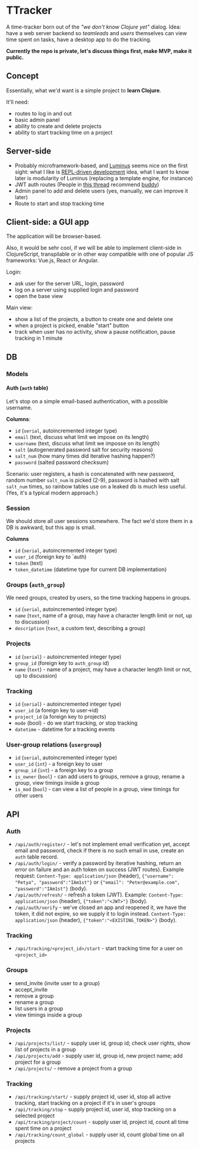# TTracker

A time-tracker born out of the <cite>"we don't know Clojure yet"</cite> dialog.
Idea: have a web server backend so *teamleads* and *users* themselves can view time spent on tasks, have a desktop app to do the tracking.

**Currently the repo is private, let's discuss things first, make MVP, make it public.**

## Concept

Essentially, what we'd want is a simple project to **learn Clojure**.

It'll need:

* routes to log in and out
* basic admin panel
* ability to create and delete projects
* ability to start tracking time on a project

## Server-side

* Probably microframework-based, and [Luminus](https://luminusweb.com/docs/guestbook.html) seems nice on the first sight: what I like is [REPL-driven development](https://luminusweb.com/docs/repl.html) idea, what I want to know later is modularity of Luminus (replacing a template engine, for instance)
* JWT auth routes (People in [this thread](https://www.reddit.com/r/Clojure/comments/9bj8pj/cemerickfriend_or_something_else/) recommend [buddy](https://github.com/funcool/buddy))
* Admin panel to add and delete users (yes, manually, we can improve it later)
* Route to start and stop tracking time

## Client-side: a GUI app

The application will be browser-based.

Also, it would be sehr cool, if we will be able to implement client-side in ClojureScript, transpilable or in other way compatible with one of popular JS frameworks: Vue.js, React or Angular.

Login:

* ask user for the server URL, login, password
* log on a server using supplied login and password
* open the base view

Main view:

* show a list of the projects, a button to create one and delete one
* when a project is picked, enable "start" button
* track when user has no activity, show a pause notification, pause tracking in 1 minute

## DB

### Models

#### Auth (`auth` table)

Let's stop on a simple email-based authentication, with a possible username.

**Columns**:

* `id` (`serial`, autoincremented integer type)
* `email` (text, discuss what limit we impose on its length)
* `username` (text, discuss what limit we imposse on its length)
* `salt` (autogenerated password salt for security reasons)
* `salt_num` (how many times did iterative hashing happen?)
* `password` (salted password checksum)

Scenario: user registers, a hash is concatenated with new password, random number `salt_num` is picked (2-9), password is hashed with salt `salt_num` times, so rainbow tables use on a leaked db is much less useful. (Yes, it's a typical modern approach.)

### Session

We should store all user sessions somewhere. The fact we'd store them in a DB is awkward, but this app is small.

**Columns**

* `id` (`serial`, autoincremented integer type)
* `user_id` (foreign key to `auth)
* `token` (text)
* `token_datetime` (datetime type for current DB implementation)

### Groups (`auth_group`)

We need groups, created by users, so the time tracking happens in groups.

* `id` (`serial`, autoincremented integer type)
* `name` (`text`, name of a group, may have a character length limit or not, up to discussion)
* `description` (`text`, a custom text, describing a group)

### Projects

* `id` (`serial`) - autoincremented integer type)
* `group_id` (foreign key to `auth_group` id)
* `name` (`text`) - name of a project, may have a character length limit or not, up to discussion)

### Tracking

* `id` (`serial`) - autoincremented integer type)
* `user_id` (a foreign key to user->id)
* `project_id` (a foreign key to projects)
* `mode` (bool) - do we start tracking, or stop tracking
* `datetime` - datetime for a tracking events

### User-group relations (`usergroup`)

* `id` (`serial`, autoincremented integer type)
* `user_id` (`int`) - a foreign key to user
* `group_id` (`int`) - a foreign key to a group
* `is_owner` (`bool`) - can add users to groups, remove a group, rename a group, view timings inside a group
* `is_mod` (`bool`) - can view a list of people in a group, view timings for other users

## API

### Auth

* `/api/auth/register/` - let's not implement email verification yet, accept email and password, check if there is no such email in use, create an `auth` table record.
* `/api/auth/login/` - verify a password by iterative hashing, return an error on failure and an auth token on success (JWT routes). Example request: `Content-Type: application/json` (header), `{"username": "Petya", "password":"IAm1st"}` or `{"email": "Peter@example.com", "password":"IAm1st"}` (body).
* `/api/auth/refresh/` - refresh a token (JWT). Example: `Content-Type: application/json` (header), `{"token":"<JWT>"}` (body).
* `/api/auth/verify` - we've closed an app and reopened it, we have the token, it did not expire, so we supply it to login instead. `Content-Type: application/json` (header), `{"token":"<EXISTING_TOKEN>"}` (body).

### Tracking

* `/api/tracking/<project_id>/start` - start tracking time for a user on `<project_id>`

### Groups

* send_invite (invite user to a group)
* accept_invite
* remove a group
* rename a group
* list users in a group
* view timings inside a group

### Projects

* `/api/projects/list/` - supply user id, group id; check user rights, show list of projects in a group 
* `/api/projects/add` - supply user id, group id, new project name; add project for a group
* `/api/projects/` - remove a project from a group

### Tracking

* `/api/tracking/start/` - supply project id, user id, stop all active tracking, start tracking on a project if it's in user's groups
* `/api/tracking/stop` - supply project id, user id, stop tracking on a selected project
* `/api/tracking/project/count` - supply user id, project id, count all time spent time on a project
* `/api/tracking/count_global` - supply user id, count global time on all projects
